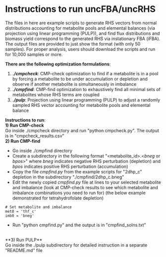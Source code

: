 # Instructions to run uncFBA/uncRHS
The files in here are example scripts to generate RHS vectors from normal distributions accounting for metabolite pools and elemental balances (via projection using linear programming (PULP)), and find flux distributions and biomass yield correspond to the generated RHS via instationary FBA (iFBA). The output files are provided to just show the format (with only 50 samples). For proper analysis, users should download the scripts and run for 10,000 samples or more.

**There are the following optimization formulations**:
1) ***./cmpcheck***: CMP-check optimization to find if a metabolite is in a pool by forcing a metabolite to be under accumulation or depletion and observe if another metabolite is simultaneously in imbalance
2) ***./cmpfind***: CMP-find optimization to exhaustively find all minimal sets of metabolites whose RHS terms are coupled
3) ***./pulp***: Projection using linear programming (PULP) to adjust a randomly sampled RHS vector accounting for metabolite pools and elemental balance

**Instructions to run**:<br>
**1) Run CMP-check**<br>
Go inside ./cmpcheck directory and run "python cmpcheck.py". The output is in "cmpcheck_results.csv"<br>
**2) Run CMP-find**<br>
- Go inside ./cmpfind directory
- Create a subdirectory in the following format "<metabolite_id>.<*bneg* or *bpos*>" where *bneg* indicates negative RHS perturbation (depletion) and *bpos* indicates positive RHS perturbation (accumulation)
- Copy the file *cmpfind.py* from the example scripts for "2dhp_c" depletion in the subdirectory "./cmpfind/2dhp_c.bneg"
- Edit the newly copied *cmpfind.py* file at lines to your selected metabolite and imbalance (look at CMP-check results to see which metabolite and imbalance combinations you need to run for) (the below example demonstrated for tetrahydrofolate depletion)
```
# Set metabolite and imbalance
met0 = 'thf_c'
imb0 = 'bneg'
```
- Run "python cmpfind.py" and the output is in "cmpfind_solns.txt"

<br>
**3) Run PULP**<br>
Go inside the ./pulp subdirectory for detailed instruction in a separate "README.md" file<br>
<br>

